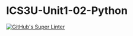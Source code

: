 # ICS3U-Unit1-02-Python

[![GitHub's Super Linter](https://github.com/Aleksandr-Ten/ICS3U-Unit1-02-Python/workflows/GitHub's%20Super%20Linter/badge.svg)](https://github.com/Aleksandr-Ten/ICS3U-Unit1-02-Python/actions)
